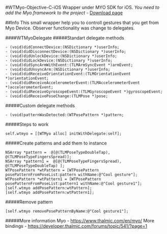 #WTMyo-Objective-C-iOS
Wrapper under MYO SDK for iOS. 
*You need to add the Myo.framework to the project -* [Download page](https://developer.thalmic.com/downloads)

##Info
This small wrapper help you to controll gestures that you get from Myo Device.
Observer functionality was change to delegates.

####WTMyoDelegate
#####Standart delegate methods
```
- (void)didConnectDevice:(NSDictionary *)userInfo;
- (void)didDisconnectDevice:(NSDictionary *)userInfo;
- (void)didUnlockDevice:(NSDictionary *)userInfo;
- (void)didLockDevice:(NSDictionary *)userInfo;
- (void)didSyncArmWithEvent:(TLMArmSyncEvent *)armEvent;
- (void)didUnsyncArm:(NSDictionary *)userInfo;
- (void)didReceiveOrientationEvent:(TLMOrientationEvent *)orientationEvent;
- (void)didReceiveAccelerometerEvent:(TLMAccelerometerEvent *)accelerometerEvent;
- (void)didReceiveGyroscopeEvent:(TLMGyroscopeEvent *)gyroscopeEvent;
- (void)didReceivePoseChange:(TLMPose *)pose;
```
#####Custom delegate methods
```
- (void)patternWasDetected:(WTPosePattern *)pattern;
```

#####Steps to work
```
self.wtmyo = [[WTMyo alloc] initWithDelegate:self];
```
#####Create patterns and add them to instance
```
NSArray *pattern =  @[@(TLMPoseTypeDoubleTap), @(TLMPoseTypeFingersSpread)];
NSArray *pattern1 =  @[@(TLMPoseTypeFingersSpread), @(TLMPoseTypeDoubleTap) ];
WTPosePattern *wtPattern = [WTPosePattern posePatternFromPoseList:pattern withName:@"Cool gesture"];
WTPosePattern *wtPattern1 = [WTPosePattern posePatternFromPoseList:pattern1 withName:@"Cool gesture1"];
[self.wtmyo addPosePattern:wtPattern];
[self.wtmyo addPosePattern:wtPattern1];
```
#####Remove pattern
```
[self.wtmyo removePosePatternByName:@"Cool gesture1"];
```

#####More information
Myo - https://www.thalmic.com/en/myo/
More bindings - https://developer.thalmic.com/forums/topic/541/?page=1



